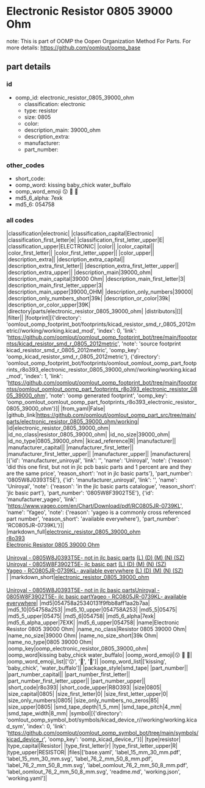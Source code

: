 # Electronic Resistor 0805 39000 Ohm  

note: This is part of OOMP the Oopen Organization Method For Parts. For more details: https://github.com/oomlout/oomp_base

##  part details





### id
* oomp_id: electronic_resistor_0805_39000_ohm
  * classification: electronic
  * type: resistor
  * size: 0805
  * color: 
  * description_main: 39000_ohm
  * description_extra: 
  * manufacturer: 
  * part_number: 

### other_codes
* short_code: 
* oomp_word: kissing baby_chick water_buffalo
* oomp_word_emoji :kissing: :baby_chick: :water_buffalo:
* md5_6_alpha: 7exk
* md5_6: 054758

### all codes 
|classification|electronic|
|classification_capital|Electronic|
|classification_first_letter|e|
|classification_first_letter_upper|E|
|classification_upper|ELECTRONIC|
|color||
|color_capital||
|color_first_letter||
|color_first_letter_upper||
|color_upper||
|description_extra||
|description_extra_capital||
|description_extra_first_letter||
|description_extra_first_letter_upper||
|description_extra_upper||
|description_main|39000_ohm|
|description_main_capital|39000 Ohm|
|description_main_first_letter|3|
|description_main_first_letter_upper|3|
|description_main_upper|39000_OHM|
|description_only_numbers|39000|
|description_only_numbers_short|39k|
|description_or_color|39k|
|description_or_color_upper|39K|
|directory|parts/electronic_resistor_0805_39000_ohm|
|distributors|[]|
|filter||
|footprint|[{'directory': 'oomlout_oomp_footprint_bot/footprints/kicad_resistor_smd_r_0805_2012metric//working/working.kicad_mod', 'index': 0, 'link': 'https://github.com/oomlout/oomlout_oomp_footprint_bot/tree/main/foootprntss/kicad_resistor_smd_r_0805_2012metric', 'note': 'source footprint kicad_resistor_smd_r_0805_2012metric', 'oomp_key': 'oomp_kicad_resistor_smd_r_0805_2012metric'}, {'directory': 'oomlout_oomp_footprint_bot/footprints/oomlout_oomlout_oomp_part_footprints_r8o393_electronic_resistor_0805_39000_ohm//working/working.kicad_mod', 'index': 1, 'link': 'https://github.com/oomlout/oomlout_oomp_footprint_bot/tree/main/foootprntss/oomlout_oomlout_oomp_part_footprints_r8o393_electronic_resistor_0805_39000_ohm', 'note': 'oomp generated footprint', 'oomp_key': 'oomp_oomlout_oomlout_oomp_part_footprints_r8o393_electronic_resistor_0805_39000_ohm'}]|
|from_yaml|False|
|github_link|https://github.com/oomlout/oomlout_oomp_part_src/tree/main/parts/electronic_resistor_0805_39000_ohm/working|
|id|electronic_resistor_0805_39000_ohm|
|id_no_class|resistor_0805_39000_ohm|
|id_no_size|39000_ohm|
|id_no_type|0805_39000_ohm|
|kicad_reference|R|
|manufacturer||
|manufacturer_capital||
|manufacturer_first_letter||
|manufacturer_first_letter_upper||
|manufacturer_upper||
|manufacturers|[{'id': 'manufacturer_uniroyal', 'link': '', 'name': 'Uniroyal', 'note': {'reason': 'did this one first, but not in jlc pcb basic parts and 1 percent are and they are the same price', 'reason_short': 'not in jlc basic parts'}, 'part_number': '0805W8J0393T5E'}, {'id': 'manufacturer_uniroyal', 'link': '', 'name': 'Uniroyal', 'note': {'reason': 'in the jlc basic parts catalogue', 'reason_short': 'jlc basic part'}, 'part_number': '0805W8F3902T5E'}, {'id': 'manufacturer_yageo', 'link': 'https://www.yageo.com/en/Chart/Download/pdf/RC0805JR-0739KL', 'name': 'Yageo', 'note': {'reason': 'yageo is a commonly cross referenced part number', 'reason_short': 'available everywhere'}, 'part_number': 'RC0805JR-0739KL'}]|
|markdown_full|[electronic_resistor_0805_39000_ohm](https://github.com/oomlout/oomlout_oomp_part_src/tree/main/parts/electronic_resistor_0805_39000_ohm/working)<br>[r8o393](https://github.com/oomlout/oomlout_oomp_part_src/tree/main/parts/electronic_resistor_0805_39000_ohm/working)<br>[Electronic Resistor 0805 39000 Ohm](https://github.com/oomlout/oomlout_oomp_part_src/tree/main/parts/electronic_resistor_0805_39000_ohm/working)<br><br>[Uniroyal - 0805W8J0393T5E- not in jlc basic parts]() [(L)  ](https://www.lcsc.com/search?q=0805W8J0393T5E)[(D)  ](https://www.digikey.com/en/products?keywords=0805W8J0393T5E)[(M)  ](https://www.mouser.com/Search/Refine?Keyword=0805W8J0393T5E)[(N)  ](https://www.newark.com/search?st=0805W8J0393T5E)[(SZ)  ](https://so.szlcsc.com/global.html?k=0805W8J0393T5E)<br>[Uniroyal - 0805W8F3902T5E- jlc basic part]() [(L)  ](https://www.lcsc.com/search?q=0805W8F3902T5E)[(D)  ](https://www.digikey.com/en/products?keywords=0805W8F3902T5E)[(M)  ](https://www.mouser.com/Search/Refine?Keyword=0805W8F3902T5E)[(N)  ](https://www.newark.com/search?st=0805W8F3902T5E)[(SZ)  ](https://so.szlcsc.com/global.html?k=0805W8F3902T5E)<br>[Yageo - RC0805JR-0739KL- available everywhere](https://www.yageo.com/en/Chart/Download/pdf/RC0805JR-0739KL) [(L)  ](https://www.lcsc.com/search?q=RC0805JR-0739KL)[(D)  ](https://www.digikey.com/en/products?keywords=RC0805JR-0739KL)[(M)  ](https://www.mouser.com/Search/Refine?Keyword=RC0805JR-0739KL)[(N)  ](https://www.newark.com/search?st=RC0805JR-0739KL)[(SZ)  ](https://so.szlcsc.com/global.html?k=RC0805JR-0739KL)<br>|
|markdown_short|[electronic_resistor_0805_39000_ohm](https://github.com/oomlout/oomlout_oomp_part_src/tree/main/parts/electronic_resistor_0805_39000_ohm/working)<br><br>[Uniroyal - 0805W8J0393T5E- not in jlc basic parts]()[Uniroyal - 0805W8F3902T5E- jlc basic part]()[Yageo - RC0805JR-0739KL- available everywhere](https://www.yageo.com/en/Chart/Download/pdf/RC0805JR-0739KL)|
|md5|054758a25340131f9fbb8aff1aa2b7aa|
|md5_10|054758a253|
|md5_10_upper|054758A253|
|md5_5|05475|
|md5_5_upper|05475|
|md5_6|054758|
|md5_6_alpha|7exk|
|md5_6_alpha_upper|7EXK|
|md5_6_upper|054758|
|name|Electronic Resistor 0805 39000 Ohm|
|name_no_class|Resistor 0805 39000 Ohm|
|name_no_size|39000 Ohm|
|name_no_size_short|39k Ohm|
|name_no_type|0805 39000 Ohm|
|oomp_key|oomp_electronic_resistor_0805_39000_ohm|
|oomp_word|kissing baby_chick water_buffalo|
|oomp_word_emoji|:kissing: :baby_chick: :water_buffalo:|
|oomp_word_emoji_list|[':kissing:', ':baby_chick:', ':water_buffalo:']|
|oomp_word_list|['kissing', 'baby_chick', 'water_buffalo']|
|package_style|smd_tape|
|part_number||
|part_number_capital||
|part_number_first_letter||
|part_number_first_letter_upper||
|part_number_upper||
|short_code|r8o393|
|short_code_upper|R8O393|
|size|0805|
|size_capital|0805|
|size_first_letter|0|
|size_first_letter_upper|0|
|size_only_numbers|0805|
|size_only_numbers_no_zeros|85|
|size_upper|0805|
|smd_tape_depth|1_5_mm|
|smd_tape_pitch|4_mm|
|smd_tape_width|8_mm|
|symbol|[{'directory': 'oomlout_oomp_symbol_bot/symbols/kicad_device_r//working/working.kicad_sym', 'index': 0, 'link': 'https://github.com/oomlout/oomlout_oomp_symbol_bot/tree/main/symbols/kicad_device_r', 'oomp_key': 'oomp_kicad_device_r'}]|
|type|resistor|
|type_capital|Resistor|
|type_first_letter|r|
|type_first_letter_upper|R|
|type_upper|RESISTOR|
|files|['base.yaml', 'label_15_mm_30_mm.pdf', 'label_15_mm_30_mm.svg', 'label_76_2_mm_50_8_mm.pdf', 'label_76_2_mm_50_8_mm.svg', 'label_oomlout_76_2_mm_50_8_mm.pdf', 'label_oomlout_76_2_mm_50_8_mm.svg', 'readme.md', 'working.json', 'working.yaml']|
